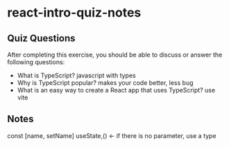 # react-intro-quiz-notes

## Quiz Questions

After completing this exercise, you should be able to discuss or answer the following questions:

- What is TypeScript?
  javascript with types
- Why is TypeScript popular?
  makes your code better, less bug
- What is an easy way to create a React app that uses TypeScript?
  use vite

## Notes

const [name, setName] useState,<string>() <- if there is no parameter, use a type
